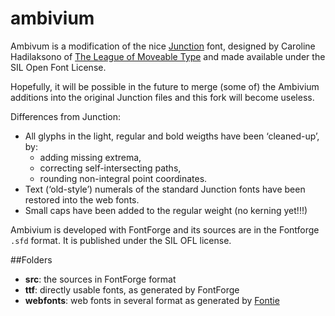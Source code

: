 # ambivium
Ambivum is a modification of the nice [Junction](https://github.com/theleagueof/junction) font, designed by Caroline Hadilaksono of [The League of Moveable Type](https://www.theleagueofmoveabletype.com/) and made available under the SIL Open Font License.

Hopefully, it will be possible in the future to merge (some of) the Ambivium additions into the original Junction files and this fork will become useless.

Differences from Junction:
- All glyphs in the light, regular and bold weigths have been ‘cleaned-up’, by:
    - adding missing extrema,
    - correcting self-intersecting paths,
    - rounding non-integral point coordinates.
- Text (‘old-style’) numerals of the standard Junction fonts have been restored into the web fonts.
- Small caps have been added to the regular weight (no kerning yet!!!)

Ambivium is developed with FontForge and its sources are in the Fontforge `.sfd` format. It is published under the SIL OFL license.

##Folders
- **src**: the sources in FontForge format
- **ttf**: directly usable fonts, as generated by FontForge
- **webfonts**: web fonts in several format as generated by [Fontie](https://fontie.flowyapps.com/home)
